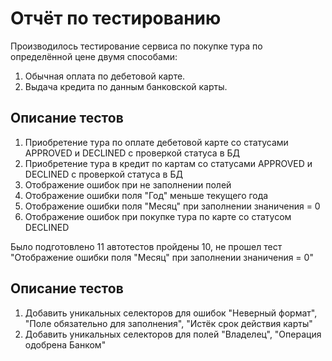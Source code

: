 # Отчёт по тестированию
Производилось тестирование сервиса по покупке тура по определённой цене двумя способами:
1. Обычная оплата по дебетовой карте.
2. Выдача кредита по данным банковской карты.

## Описание тестов
1. Приобретение тура по оплате дебетовой карте со статусами APPROVED и DECLINED с проверкой статуса в БД
2. Приобретение тура в кредит по картам со статусами APPROVED и DECLINED с проверкой статуса в БД
3. Отображение ошибок при не заполнении полей
4. Отображение ошибки поля "Год" меньше текущего года
5. Отображение ошибки поля "Месяц" при заполнении знаничения = 0
6. Отображение ошибок при покупке тура по карте со статусом DECLINED

Было подготовлено 11 автотестов пройдены 10, не прошел тест "Отображение ошибки поля "Месяц" при заполнении знаничения = 0"

## Описание тестов
1. Добавить уникальных селекторов для ошибок "Неверный формат", "Поле обязательно для заполнения", "Истёк срок действия карты"
2. Добавить уникальных селекторов для полей "Владелец", "Операция одобрена Банком"
